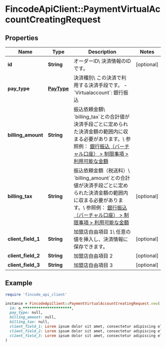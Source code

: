 # FincodeApiClient::PaymentVirtualAccountCreatingRequest

## Properties

| Name | Type | Description | Notes |
| ---- | ---- | ----------- | ----- |
| **id** | **String** | オーダーID\\ 決済情報のIDです。  | [optional] |
| **pay_type** | [**PayType**](PayType.md) | 決済種別\\ この決済で利用する決済手段です。  - &#x60;Virtualaccount&#x60;: 銀行振込  |  |
| **billing_amount** | **String** | 振込依頼金額\\ &#x60;billing_tax&#x60;との合計値が決済手段ごとに定められた決済金額の範囲内に収まる必要があります。\\ 参照例： [銀行振込（バーチャル口座） &gt; 制限事項 &gt; 利用可能な金額](https://docs.fincode.jp/payment/virtualaccount/restriction)  |  |
| **billing_tax** | **String** | 振込依頼金額（税送料）\\ &#x60;billing_amount&#x60;との合計値が決済手段ごとに定められた決済金額の範囲内に収まる必要があります。\\ 参照例： [銀行振込（バーチャル口座） &gt; 制限事項 &gt; 利用可能な金額](https://docs.fincode.jp/payment/virtualaccount/restriction)  | [optional] |
| **client_field_1** | **String** | 加盟店自由項目 1\\ 任意の値を挿入し、決済情報に保存できます。  | [optional] |
| **client_field_2** | **String** | 加盟店自由項目 2  | [optional] |
| **client_field_3** | **String** | 加盟店自由項目 3  | [optional] |

## Example

```ruby
require 'fincode_api_client'

instance = FincodeApiClient::PaymentVirtualAccountCreatingRequest.new(
  id: o_**********************,
  pay_type: null,
  billing_amount: null,
  billing_tax: null,
  client_field_1: Lorem ipsum dolor sit amet, consectetur adipiscing elit, sed do eiusmod tempor incididunt ut labore,
  client_field_2: Lorem ipsum dolor sit amet, consectetur adipiscing elit, sed do eiusmod tempor incididunt ut labore,
  client_field_3: Lorem ipsum dolor sit amet, consectetur adipiscing elit, sed do eiusmod tempor incididunt ut labore
)
```

